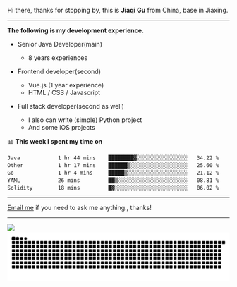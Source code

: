Hi there, thanks for stopping by, this is **Jiaqi Gu** from China, base in Jiaxing.

---

**The following is my development experience.**

- Senior Java Developer(main)
  - 8 years experiences

- Frontend developer(second)
  - Vue.js (1 year experience)
  - HTML / CSS / Javascript
  
- Full stack developer(second as well)
  - I also can write (simple) Python project
  - And some iOS projects

📊 **This week I spent my time on**
<!--START_SECTION:waka-->

```txt
Java            1 hr 44 mins    ████████▓░░░░░░░░░░░░░░░░   34.22 %
Other           1 hr 17 mins    ██████▒░░░░░░░░░░░░░░░░░░   25.60 %
Go              1 hr 4 mins     █████▒░░░░░░░░░░░░░░░░░░░   21.12 %
YAML            26 mins         ██▒░░░░░░░░░░░░░░░░░░░░░░   08.81 %
Solidity        18 mins         █▓░░░░░░░░░░░░░░░░░░░░░░░   06.02 %
```

<!--END_SECTION:waka-->

---

[Email me](mailto:htk2klwgr@mozmail.com?subject=Hiring_from_GitHub) if you need to ask me anything., thanks!

---

![]( https://visitor-badge.glitch.me/badge?page_id=githubgujiaqi)
![]( https://github.com/droid-Q/droid-Q/raw/output/github-contribution-grid-snake.svg#gh-dark-mode-only)
